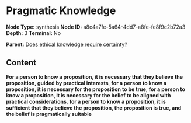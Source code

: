 # Pragmatic Knowledge

**Node Type:** synthesis
**Node ID:** a8c4a7fe-5a64-4dd7-a8fe-fe8f9c2b72a3
**Depth:** 3
**Terminal:** No

**Parent:** [Does ethical knowledge require certainty?](does-ethical-knowledge-require-certainty.md)

## Content

**For a person to know a proposition, it is necessary that they believe the proposition, guided by practical interests**, **for a person to know a proposition, it is necessary for the proposition to be true**, **for a person to know a proposition, it is necessary for the belief to be aligned with practical considerations**, **for a person to know a proposition, it is sufficient that they believe the proposition, the proposition is true, and the belief is pragmatically suitable**
